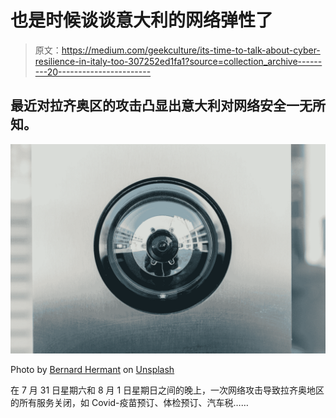 # 也是时候谈谈意大利的网络弹性了

> 原文：<https://medium.com/geekculture/its-time-to-talk-about-cyber-resilience-in-italy-too-307252ed1fa1?source=collection_archive---------20----------------------->

## 最近对拉齐奥区的攻击凸显出意大利对网络安全一无所知。

![](img/224b5bbca4f326cbded51a64effc886b.png)

Photo by [Bernard Hermant](https://unsplash.com/@bernardhermant?utm_source=medium&utm_medium=referral) on [Unsplash](https://unsplash.com?utm_source=medium&utm_medium=referral)

在 7 月 31 日星期六和 8 月 1 日星期日之间的晚上，一次网络攻击导致拉齐奥地区的所有服务关闭，如 Covid-疫苗预订、体检预订、汽车税……